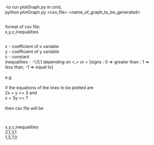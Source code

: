 -to run plotGraph.py
in cmd, <br/>
python plotGraph.py <csv_file> <name_of_graph_to_be_generated> <br/>
<br/>

format of csv file: <br/>
x,y,c,inequalities <br/>
<br/>

x - coefficient of x variable  <br/>
y - coefficient of y variable <br/>
c - constant <br/>
inequalities - -1,0,1 depending on <,> or = [signs : 0 => greater than ; 1 => less than, -1 => equal to] <br/>
<br/>
e.g <br/>
<br/>
if the equations of the lines to be plotted are <br/>
2x + y <= 3 and <br/>
x + 3y >= 7 <br/>
<br/>
then csv file will be <br/>

<br/>

x,y,c,inequalities <br/>
2,1,3,1 <br/>
1,3,7,0
